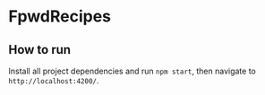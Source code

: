 # FpwdRecipes

## How to run

Install all project dependencies and run `npm start`, then navigate to `http://localhost:4200/`.
